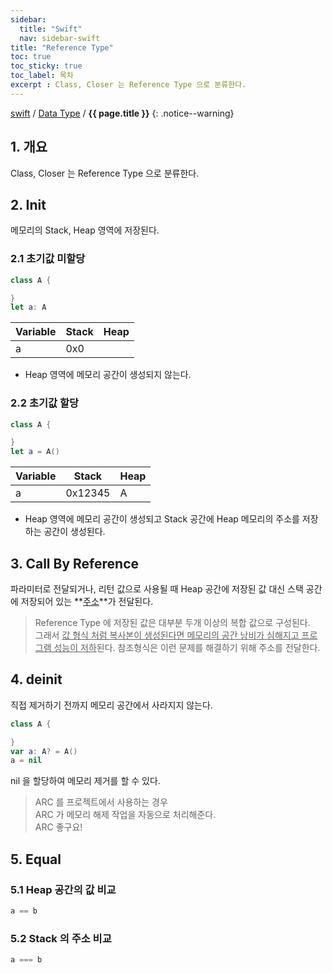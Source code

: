 ```yaml
---
sidebar:
  title: "Swift"
  nav: sidebar-swift
title: "Reference Type"
toc: true
toc_sticky: true
toc_label: 목차
excerpt : Class, Closer 는 Reference Type 으로 분류한다.
---
```

[swift](/swift/) / [Data Type](/swift/data-type/) / **{{ page.title }}**
{: .notice--warning}

## 1. 개요
Class, Closer 는 Reference Type 으로 분류한다.

## 2. Init
메모리의 Stack, Heap 영역에 저장된다.

### 2.1 초기값 미할당
```swift
class A {

}
let a: A
```

| Variable     | Stack     | Heap     |
|---    |---    |---    |
| a    | 0x0     | |

* Heap 영역에 메모리 공간이 생성되지 않는다.

### 2.2 초기값 할당
```swift
class A {

}
let a = A()
```

| Variable     | Stack     | Heap     |
|---    |---    |---    |
| a    | 0x12345     | A |

* Heap 영역에 메모리 공간이 생성되고 Stack 공간에 Heap 메모리의 주소를 저장하는 공간이 생성된다.
    
## 3. Call By Reference
파라미터로 전달되거나, 리턴 값으로 사용될 때 Heap 공간에 저장된 값 대신 스택 공간에 저장되어 있는 **<u>주소</u>**가 전달된다.

>Reference Type 에 저장된 값은 대부분 두개 이상의 복합 값으로 구성된다.<br/>그래서 <u>값 형식 처럼 복사본이 생성된다면 메모리의 공간 낭비가 심해지고 프로그램 성능이 저하</u>된다. 참조형식은 이런 문제를 해결하기 위해 주소를 전달한다.

## 4. deinit
직접 제거하기 전까지 메모리 공간에서 사라지지 않는다. 
```swift
class A {

}
var a: A? = A()
a = nil
```
nil 을 할당하여 메모리 제거를 할 수 있다.
> ARC 를 프로젝트에서 사용하는 경우<br/>ARC 가 메모리 해제 작업을 자동으로 처리해준다.<br/>ARC 좋구요!

## 5. Equal
### 5.1 Heap 공간의 값 비교
```swift
a == b
```
### 5.2 Stack 의 주소 비교
```swift
a === b
```
